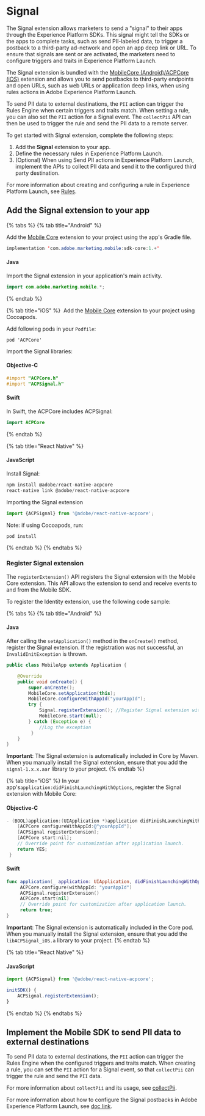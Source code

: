 # Signal

The Signal extension allows marketers to send a "signal" to their apps through the Experience Platform SDKs. This signal might tell the SDKs or the apps to complete tasks, such as send PII-labeled data, to trigger a postback to a third-party ad-network and open an app deep link or URL. To ensure that signals are sent or are activated, the marketers need to configure triggers and traits in Experience Platform Launch.

The Signal extension is bundled with the [MobileCore (Android)/ACPCore (iOS)](https://aep-sdks.gitbook.io/docs/using-mobile-extensions/mobile-core/) extension and allows you to send postbacks to third-party endpoints and open URLs, such as web URLs or application deep links, when using rules actions in Adobe Experience Platform Launch. 

To send PII data to external destinations, the `PII` action can trigger the Rules Engine when certain triggers and traits match. When setting a rule, you can also set the `PII` action for a Signal event. The `collectPii` API can then be used to trigger the rule and send the PII data to a remote server.

To get started with Signal extension, complete the following steps:

1. Add the **Signal** extension to your app.
2. Define the necessary rules in Experience Platform Launch. 
3. (Optional) When using Send PII actions in Experience Platform Launch, implement the APIs to collect PII data and send it to the configured third party destination.

For more information about creating and configuring a rule in Experience Platform Launch, see [Rules](https://docs.adobe.com/content/help/en/launch/using/reference/manage-resources/rules.html).

## Add the Signal extension to your app

{% tabs %}
{% tab title="Android" %}

Add the [Mobile Core](https://aep-sdks.gitbook.io/docs/using-mobile-extensions/mobile-core) extension to your project using the app's Gradle file.

```java
implementation 'com.adobe.marketing.mobile:sdk-core:1.+'
```

#### Java

Import the Signal extension in your application's main activity.

```java
import com.adobe.marketing.mobile.*;
```

{% endtab %}

{% tab title="iOS" %}
​ Add the [Mobile Core](https://aep-sdks.gitbook.io/docs/using-mobile-extensions/mobile-core) extension to your project using Cocoapods.

Add following pods in your `Podfile`:

```shell
pod 'ACPCore'
```

Import the Signal libraries:

#### Objective-C

```objective-c
#import "ACPCore.h"
#import "ACPSignal.h"
```

#### Swift
In Swift, the ACPCore includes ACPSignal:
```swift
import ACPCore
```

{% endtab %}

{% tab title="React Native" %}

#### JavaScript

Install Signal:

```jsx
npm install @adobe/react-native-acpcore
react-native link @adobe/react-native-acpcore
```

Importing the Signal extension

```jsx
import {ACPSignal} from '@adobe/react-native-acpcore';
```

Note: if using Cocoapods, run:

```
pod install
```

{% endtab %}
{% endtabs %}

### Register Signal extension

The `registerExtension()` API registers the Signal extension with the Mobile Core extension. This API allows the extension to send and receive events to and from the Mobile SDK.

To register the Identity extension, use the following code sample:

{% tabs %}
{% tab title="Android" %}

#### Java

After calling the `setApplication()` method in the `onCreate()` method, register the Signal extension. If the registration was not successful, an `InvalidInitException` is thrown.

```java
public class MobileApp extends Application {

    @Override
    public void onCreate() {
        super.onCreate();
        MobileCore.setApplication(this);
        MobileCore.configureWithAppId("yourAppId");
        try {
            Signal.registerExtension(); //Register Signal extension with Mobile Core
            MobileCore.start(null);
        } catch (Exception e) {
            //Log the exception
         }
    }
}
```

**Important**: The Signal extension is automatically included in Core by Maven. When you manually install the Signal extension, ensure that you add the `signal-1.x.x.aar` library to your project.
{% endtab %}

{% tab title="iOS" %}
In your app's`application:didFinishLaunchingWithOptions`, register the Signal extension with Mobile Core:

#### Objective-C

```objectivec
- (BOOL)application:(UIApplication *)application didFinishLaunchingWithOptions:(NSDictionary *)launchOptions {
    [ACPCore configureWithAppId:@"yourAppId"];
    [ACPSignal registerExtension];
    [ACPCore start:nil];
    // Override point for customization after application launch.
    return YES;
 }
```

#### Swift

```swift
func application(_ application: UIApplication, didFinishLaunchingWithOptions launchOptions: [UIApplication.LaunchOptionsKey: Any]?) -> Bool {
     ACPCore.configure(withAppId: "yourAppId")   
     ACPSignal.registerExtension()
     ACPCore.start(nil)
     // Override point for customization after application launch.
     return true;
}
```

**Important**: The Signal extension is automatically included in the Core pod. When you manually install the Signal extension, ensure that you add the `libACPSignal_iOS.a` library to your project.
{% endtab %}

{% tab title="React Native" %}

#### JavaScript

```jsx
import {ACPSignal} from '@adobe/react-native-acpcore';

initSDK() {
    ACPSignal.registerExtension();
}
```

{% endtab %}
{% endtabs %}

## Implement the Mobile SDK to send PII data to external destinations

To send PII data to external destinations, the `PII` action can trigger the Rules Engine when the configured triggers and traits match. When creating a rule, you can set the `PII` action for a Signal event, so that `collectPii` can trigger the rule and send the `PII` data.

For more information about `collectPii` and its usage, see [collectPii](https://aep-sdks.gitbook.io/docs/using-mobile-extensions/mobile-core/mobile-core-api-reference#collect-pii).

For more information about how to configure the Signal postbacks in Adobe Experience Platform Launch, see [doc link](https://aep-sdks.gitbook.io/docs/resources/user-guides/signals-extension-and-rules-engine-integration).